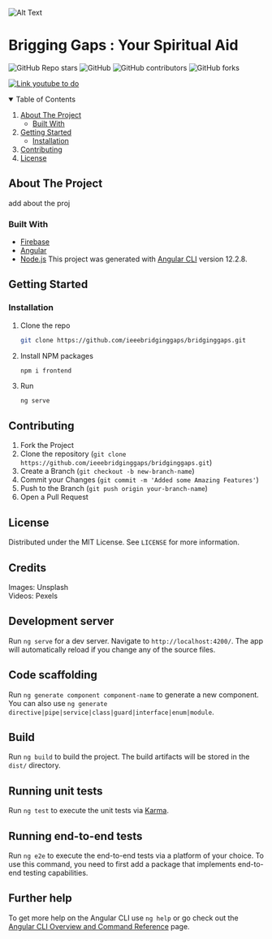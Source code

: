 ![Alt Text](https://media.giphy.com/media/5SmyUZwITRn8JgsOiV/giphy.gif)
<br/>
# Brigging Gaps : Your Spiritual Aid

![GitHub Repo stars](https://img.shields.io/github/stars/ieeebridginggaps/bridginggaps?style=for-the-badge)
![GitHub](https://img.shields.io/github/license/ieeebridginggaps/bridginggaps?color=%23ffff00&style=for-the-badge)
![GitHub contributors](https://img.shields.io/github/contributors/ieeebridginggaps/bridginggaps?color=%00b3b3&style=for-the-badge)
![GitHub forks](https://img.shields.io/github/forks/ieeebridginggaps/bridginggaps?color=%23ff69b4&style=for-the-badge)


[![Link youtube to do](http://img.youtube.com/vi/E6Qo4B_lS84/0.jpg)](samplelink "sample name")

<!-- TABLE OF CONTENTS -->
<details open="open">
  <summary>Table of Contents</summary>
  <ol>
    <li>
      <a href="#about-the-project">About The Project</a>
      <ul>
        <li><a href="#built-with">Built With</a></li>
      </ul>
    </li>
    <li>
      <a href="#getting-started">Getting Started</a>
      <ul>
        <li><a href="#installation">Installation</a></li>
      </ul>
    </li>
    <li><a href="#contributing">Contributing</a></li>
    <li><a href="#license">License</a></li>
  </ol>
</details>

<!-- ABOUT THE PROJECT -->
## About The Project

add about the proj

### Built With

* [Firebase](https://firebase.google.com/)
* [Angular](https://angular.io/)
* [Node.js](https://nodejs.org/en/)
This project was generated with [Angular CLI](https://github.com/angular/angular-cli) version 12.2.8.


<!-- GETTING STARTED -->
## Getting Started

### Installation

1. Clone the repo
   ```sh
   git clone https://github.com/ieeebridginggaps/bridginggaps.git
   ```
2. Install NPM packages
   ```sh
   npm i frontend
   ```
3. Run 
   ```
   ng serve
   ```
   
<!-- CONTRIBUTING -->
## Contributing

1. Fork the Project
2. Clone the repository (`git clone https://github.com/ieeebridginggaps/bridginggaps.git`)
3. Create a Branch (`git checkout -b new-branch-name`)
4. Commit your Changes (`git commit -m 'Added some Amazing Features'`)
5. Push to the Branch (`git push origin your-branch-name`)
6. Open a Pull Request

<!-- LICENSE -->
## License

Distributed under the MIT License. See `LICENSE` for more information.

## Credits
Images:  Unsplash<br>
Videos:  Pexels

## Development server

Run `ng serve` for a dev server. Navigate to `http://localhost:4200/`. The app will automatically reload if you change any of the source files.

## Code scaffolding

Run `ng generate component component-name` to generate a new component. You can also use `ng generate directive|pipe|service|class|guard|interface|enum|module`.

## Build

Run `ng build` to build the project. The build artifacts will be stored in the `dist/` directory.

## Running unit tests

Run `ng test` to execute the unit tests via [Karma](https://karma-runner.github.io).

## Running end-to-end tests

Run `ng e2e` to execute the end-to-end tests via a platform of your choice. To use this command, you need to first add a package that implements end-to-end testing capabilities.

## Further help

To get more help on the Angular CLI use `ng help` or go check out the [Angular CLI Overview and Command Reference](https://angular.io/cli) page.
